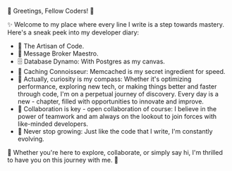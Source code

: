 🚀 Greetings, Fellow Coders! 🚀

✨ Welcome to my place where every line I write is a step towards mastery. 
Here's a sneak peek into my developer diary:

- 🌟 The Artisan of Code.
- 📡 Message Broker Maestro.
- 🗄️ Database Dynamo: With Postgres as my canvas.
- 💾 Caching Connoisseur: Memcached is my secret ingredient for speed.
- 👀 Actually, curiosity is my compass: Whether it's optimizing performance, exploring new tech, or making things better and faster through code, I'm on a perpetual journey of discovery. Every day is a new - chapter, filled with opportunities to innovate and improve.
- 🤝 Collaboration is key - open collaboration of course: I believe in the power of teamwork and am always on the lookout to join forces with like-minded developers.
- 🌱 Never stop growing: Just like the code that I write, I'm constantly evolving.

🎉 Whether you're here to explore, collaborate, or simply say hi, I'm thrilled to have you on this journey with me. 🎉
